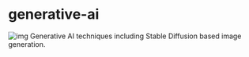 # generative-ai
![img](https://github.com/PsorTheDoctor/generative-ai/blob/master/text_to_image/images/dreambooth.png)
Generative AI techniques including Stable Diffusion based image generation.
